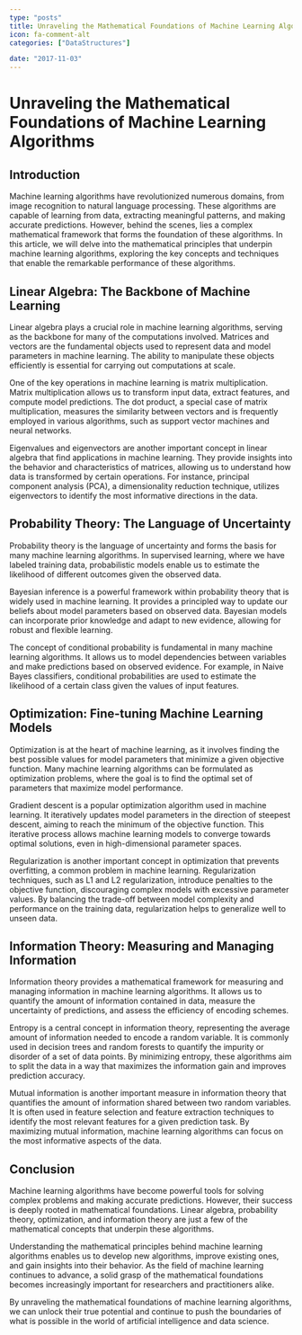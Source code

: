 ```yaml
---
type: "posts"
title: Unraveling the Mathematical Foundations of Machine Learning Algorithms
icon: fa-comment-alt
categories: ["DataStructures"]

date: "2017-11-03"
---
```




# Unraveling the Mathematical Foundations of Machine Learning Algorithms

## Introduction

Machine learning algorithms have revolutionized numerous domains, from image recognition to natural language processing. These algorithms are capable of learning from data, extracting meaningful patterns, and making accurate predictions. However, behind the scenes, lies a complex mathematical framework that forms the foundation of these algorithms. In this article, we will delve into the mathematical principles that underpin machine learning algorithms, exploring the key concepts and techniques that enable the remarkable performance of these algorithms.

## Linear Algebra: The Backbone of Machine Learning

Linear algebra plays a crucial role in machine learning algorithms, serving as the backbone for many of the computations involved. Matrices and vectors are the fundamental objects used to represent data and model parameters in machine learning. The ability to manipulate these objects efficiently is essential for carrying out computations at scale.

One of the key operations in machine learning is matrix multiplication. Matrix multiplication allows us to transform input data, extract features, and compute model predictions. The dot product, a special case of matrix multiplication, measures the similarity between vectors and is frequently employed in various algorithms, such as support vector machines and neural networks.

Eigenvalues and eigenvectors are another important concept in linear algebra that find applications in machine learning. They provide insights into the behavior and characteristics of matrices, allowing us to understand how data is transformed by certain operations. For instance, principal component analysis (PCA), a dimensionality reduction technique, utilizes eigenvectors to identify the most informative directions in the data.

## Probability Theory: The Language of Uncertainty

Probability theory is the language of uncertainty and forms the basis for many machine learning algorithms. In supervised learning, where we have labeled training data, probabilistic models enable us to estimate the likelihood of different outcomes given the observed data.

Bayesian inference is a powerful framework within probability theory that is widely used in machine learning. It provides a principled way to update our beliefs about model parameters based on observed data. Bayesian models can incorporate prior knowledge and adapt to new evidence, allowing for robust and flexible learning.

The concept of conditional probability is fundamental in many machine learning algorithms. It allows us to model dependencies between variables and make predictions based on observed evidence. For example, in Naive Bayes classifiers, conditional probabilities are used to estimate the likelihood of a certain class given the values of input features.

## Optimization: Fine-tuning Machine Learning Models

Optimization is at the heart of machine learning, as it involves finding the best possible values for model parameters that minimize a given objective function. Many machine learning algorithms can be formulated as optimization problems, where the goal is to find the optimal set of parameters that maximize model performance.

Gradient descent is a popular optimization algorithm used in machine learning. It iteratively updates model parameters in the direction of steepest descent, aiming to reach the minimum of the objective function. This iterative process allows machine learning models to converge towards optimal solutions, even in high-dimensional parameter spaces.

Regularization is another important concept in optimization that prevents overfitting, a common problem in machine learning. Regularization techniques, such as L1 and L2 regularization, introduce penalties to the objective function, discouraging complex models with excessive parameter values. By balancing the trade-off between model complexity and performance on the training data, regularization helps to generalize well to unseen data.

## Information Theory: Measuring and Managing Information

Information theory provides a mathematical framework for measuring and managing information in machine learning algorithms. It allows us to quantify the amount of information contained in data, measure the uncertainty of predictions, and assess the efficiency of encoding schemes.

Entropy is a central concept in information theory, representing the average amount of information needed to encode a random variable. It is commonly used in decision trees and random forests to quantify the impurity or disorder of a set of data points. By minimizing entropy, these algorithms aim to split the data in a way that maximizes the information gain and improves prediction accuracy.

Mutual information is another important measure in information theory that quantifies the amount of information shared between two random variables. It is often used in feature selection and feature extraction techniques to identify the most relevant features for a given prediction task. By maximizing mutual information, machine learning algorithms can focus on the most informative aspects of the data.

## Conclusion

Machine learning algorithms have become powerful tools for solving complex problems and making accurate predictions. However, their success is deeply rooted in mathematical foundations. Linear algebra, probability theory, optimization, and information theory are just a few of the mathematical concepts that underpin these algorithms.

Understanding the mathematical principles behind machine learning algorithms enables us to develop new algorithms, improve existing ones, and gain insights into their behavior. As the field of machine learning continues to advance, a solid grasp of the mathematical foundations becomes increasingly important for researchers and practitioners alike.

By unraveling the mathematical foundations of machine learning algorithms, we can unlock their true potential and continue to push the boundaries of what is possible in the world of artificial intelligence and data science.